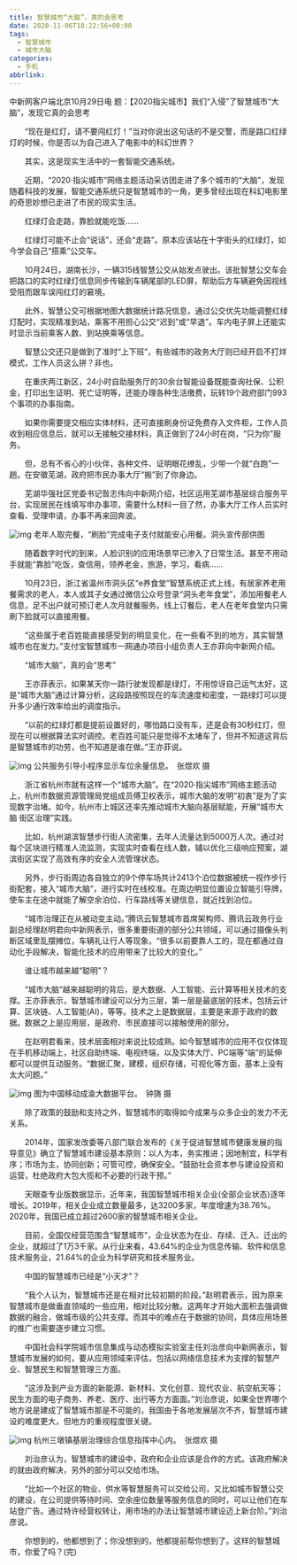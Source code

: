 ```yaml
---
title: 智慧城市“大脑”，真的会思考
date: 2020-11-06T18:22:56+08:00
tags:
  - 智慧城市
  - 城市大脑
categories:
  - 手机
abbrlink:
---
```


中新网客户端北京10月29日电 题：【2020指尖城市】我们“入侵”了智慧城市“大脑”，发现它真的会思考

　　“现在是红灯，请不要闯红灯！”当对你说出这句话的不是交警，而是路口红绿灯的时候，你是否以为自己进入了电影中的科幻世界？

　　其实，这是现实生活中的一套智能交通系统。

　　近期，“2020·指尖城市”网络主题活动采访团走进了多个城市的“大脑”，发现随着科技的发展，智能交通系统只是智慧城市的一角，更多曾经出现在科幻电影里的奇思妙想已走进了市民的现实生活。

　　红绿灯会走路，靠脸就能吃饭……

　　红绿灯可能不止会“说话”，还会“走路”。原本应该站在十字街头的红绿灯，如今学会自己“搭乘”公交车。

　　10月24日，湖南长沙，一辆315线智慧公交从始发点驶出。该批智慧公交车会把路口的实时红绿灯信息同步传输到车辆尾部的LED屏，帮助后方车辆避免因视线受阻而跟车误闯红灯的窘境。

　　此外，智慧公交可根据地图大数据统计路况信息，通过公交优先功能调整红绿灯配时，实现精准到站，乘客不用担心公交“迟到”或“早退”。车内电子屏上还能实时显示当前乘客人数、到站换乘等信息。

　　智慧公交还只是做到了准时“上下班”，有些城市的政务大厅则已经开启不打烊模式，工作人员这么拼？非也。

　　在重庆两江新区，24小时自助服务厅的30余台智能设备既能查询社保、公积金，打印出生证明、死亡证明等，还能办理各种生活缴费，玩转19个政府部门993个事项的办事指南。

　　如果你需要提交相应实体材料，还可直接刷身份证免费存入文件柜，工作人员收到相应信息后，就可以无接触交接材料，真正做到了24小时在岗，“只为你”服务。

　　但，总有不省心的小伙伴，各种文件、证明眼花缭乱，少带一个就“白跑”一趟。在安徽芜湖，政府把市民办事大厅“搬”到了你身边。

　　芜湖华强社区党委书记昝志伟向中新网介绍，社区运用芜湖市基层综合服务平台，实现居民在线填写申办事项，需要什么材料一目了然，办事大厅工作人员实时查看、受理申请，办事不再来回奔波。

![img](https://cdn.jsdelivr.net/gh/yakeing/Documentation@main/Hexo/images/cc4b-kcaeqzx9130600.jpg)
老年人取完餐，“刷脸”完成电子支付就能安心用餐。洞头宣传部供图

　　随着数字时代的到来，人脸识别的应用场景早已渗入了日常生活。甚至不用动手就能“靠脸”吃饭，查信用，领养老金，旅游，学习，看病……

　　10月23日，浙江省温州市洞头区“e养食堂”智慧系统正式上线，有居家养老用餐需求的老人，本人或其子女通过微信公众号登录“洞头老年食堂”，添加用餐老人信息，足不出户就可预订老人次月就餐服务。线上订餐后，老人在老年食堂内只需刷下脸就可以直接用餐。

　　“这些属于老百姓能直接感受到的明显变化，在一些看不到的地方，其实智慧城市也在发力。”支付宝智慧城市一网通办项目小组负责人王亦菲向中新网介绍。

　　“城市大脑”，真的会“思考”

　　王亦菲表示，如果某天你一路行驶发现都是绿灯，不用惊讶自己运气太好，这是“城市大脑”通过计算分析，这段路按照现在的车流速度和密度，一路绿灯可以提升多少通行效率给出的调度指示。

　　“以前的红绿灯都是提前设置好的，哪怕路口没有车，还是会有30秒红灯，但现在可以根据算法实时调控。老百姓可能只是觉得不太堵车了，但并不知道这背后是智慧城市的功劳，也不知道是谁在做。”王亦菲说。

![img](https://cdn.jsdelivr.net/gh/yakeing/Documentation@main/Hexo/images/0e47-kcaeqzx9130625.jpg)
公共服务引导小程序显示车位余量信息。　张煜欢 摄

　　浙江省杭州市就有这样一个“城市大脑”。在“2020·指尖城市”网络主题活动上，杭州市数据资源管理局党组成员傅卫权表示，城市大脑的发明“初衷”是为了实现数字治堵。如今，杭州市上城区还率先推动城市大脑向基层赋能，开展“城市大脑 街区治理”实践。

　　比如，杭州湖滨智慧步行街人流密集，去年人流量达到5000万人次。通过对每个区块进行精准人流监测，实现实时查看在线人数，辅以优化三级响应预案，湖滨街区实现了高效有序的安全人流管理状态。

　　另外，步行街周边各自独立的9个停车场共计2413个泊位数据被统一视作步行街配套，接入“城市大脑”，进行实时在线校准。在周边明显位置设立智能引导牌，使车主在途中就能了解空余泊位、行车路线等关键信息，就近找到泊位。

　　“城市治理正在从被动变主动。”腾讯云智慧城市首席架构师、腾讯云政务行业副总经理赵明君向中新网表示，很多重要街道的部分公共领域，可以通过摄像头判断区域里乱摆摊位，车辆礼让行人等现象。“‍‍很多以前要靠人工的，现在都通过自动化手段‍‍解决，智能化技术的应用带来了‍‍比较大的变化。”

　　谁让城市越来越“聪明”？

　　“城市大脑”越来越聪明的背后，是大数据、人工智能、云计算等相关技术的支撑。王亦菲表示，智慧城市建设可以分为三层，第一层是最底层的技术，包括云计算、区块链、人工智能(AI)，等等。技术之上是数据层，主要是来源于政府的数据。数据之上是应用层，是政府、市民直接可以接触使用的部分。

　　在赵明君看来，技术层面相对来说比较成熟。如今智慧城市的应用不仅仅体现在手机移动端上，社区自助终端、‍‍电视终端，以及实体大厅、PC端等“端”的延伸都可以提供互动服务。“数据汇聚，建模，组织存储，可视化等方面，基本上没有太大问题。”

![img](https://cdn.jsdelivr.net/gh/yakeing/Documentation@main/Hexo/images/fee5-kcaeqzx9130624.jpg)
图为中国移动成渝大数据平台。　钟旖 摄

　　除了政策的鼓励和支持之外，智慧城市的取得如今成果与众多企业的发力不无关系。

　　2014年，国家发改委等八部门联合发布的《关于促进智慧城市健康发展的指导意见》确立了智慧城市建设基本原则：以人为本，务实推进；因地制宜，科学有序；市场为主，协同创新；可管可控，确保安全。“鼓励社会资本参与建设投资和运营，杜绝政府大包大揽和不必要的行政干预。”

　　天眼查专业版数据显示，近年来，我国智慧城市相关企业(全部企业状态)逐年增长。2019年，相关企业成立数量最多，达3200多家，年度增速为38.76%。2020年，我国已成立超过2600家的智慧城市相关企业。

　　目前，全国仅经营范围含“智慧城市”，企业状态为在业、存续、迁入、迁出的企业，就超过了1万3千家。从行业来看，43.64%的企业为信息传输、软件和信息技术服务业，21.64%的企业为科学研究和技术服务业。

　　中国的智慧城市已经是“小天才”？

　　“我个人认为，‍‍智慧城市还是在相对比较初期的阶段。”赵明君表示，因为原来智慧城市是做垂直领域的一些应用，相对比较分散。‍‍这两年才开始大面积去强调做数据的融合，做城市级的公共支撑。而其中的难点在于数据的协同，具体应用场景的推广也需要‍‍逐步建立习惯。

　　中国社会科学院城市信息集成与动态模拟实验室主任刘治彦向中新网表示，智慧城市发展的如何，要从应用领域来评估，包括以网络信息技术为支撑的智慧产业、智慧民生和智慧管理三方面。

　　“这涉及到产业方面的新能源、新材料、文化创意、现代农业、航空航天等；民生方面的电子商务、养老、医疗、出行等方方面面。”刘治彦说，如果全世界哪个地方说是建成了智慧城市那是不可能的，我国由于各地发展层次不齐，智慧城市建设的难度更大，但地方的重视程度很关键。

![img](https://cdn.jsdelivr.net/gh/yakeing/Documentation@main/Hexo/images/c91a-kcaeqzx9130638.jpg)
杭州三墩镇基层治理综合信息指挥中心内。　张煜欢 摄

　　刘治彦认为，智慧城市的建设中，政府和企业应该是合作的方式。该政府解决的就由政府解决，另外的部分可以交给市场。

　　“比如一个社区的物业、供水等智慧服务可以交给公司，又比如城市智慧公交的建设，在公司提供等待时间、空余座位数量等服务信息的同时，可以让他们在车站登广告。通过特许经营权转让，用市场的办法让智慧城市建设迈上新台阶。”刘治彦说。

　　你想到的，他都想到了；你没想到的，他都提前帮你想到了。这样的智慧城市，你爱了吗？(完)